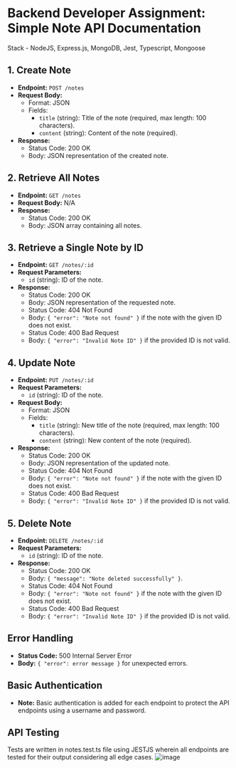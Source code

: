 # Backend Developer Assignment: Simple Note API Documentation

Stack - NodeJS, Express.js, MongoDB, Jest, Typescript, Mongoose

## 1. Create Note

- **Endpoint:** `POST /notes`
- **Request Body:**
  - Format: JSON
  - Fields:
    - `title` (string): Title of the note (required, max length: 100 characters).
    - `content` (string): Content of the note (required).
- **Response:**
  - Status Code: 200 OK
  - Body: JSON representation of the created note.

## 2. Retrieve All Notes

- **Endpoint:** `GET /notes`
- **Request Body:** N/A
- **Response:**
  - Status Code: 200 OK
  - Body: JSON array containing all notes.

## 3. Retrieve a Single Note by ID

- **Endpoint:** `GET /notes/:id`
- **Request Parameters:**
  - `id` (string): ID of the note.
- **Response:**
  - Status Code: 200 OK
  - Body: JSON representation of the requested note.
  - Status Code: 404 Not Found
  - Body: `{ "error": "Note not found" }` if the note with the given ID does not exist.
  - Status Code: 400 Bad Request
  - Body: `{ "error": "Invalid Note ID" }` if the provided ID is not valid.

## 4. Update Note

- **Endpoint:** `PUT /notes/:id`
- **Request Parameters:**
  - `id` (string): ID of the note.
- **Request Body:**
  - Format: JSON
  - Fields:
    - `title` (string): New title of the note (required, max length: 100 characters).
    - `content` (string): New content of the note (required).
- **Response:**
  - Status Code: 200 OK
  - Body: JSON representation of the updated note.
  - Status Code: 404 Not Found
  - Body: `{ "error": "Note not found" }` if the note with the given ID does not exist.
  - Status Code: 400 Bad Request
  - Body: `{ "error": "Invalid Note ID" }` if the provided ID is not valid.

## 5. Delete Note

- **Endpoint:** `DELETE /notes/:id`
- **Request Parameters:**
  - `id` (string): ID of the note.
- **Response:**
  - Status Code: 200 OK
  - Body: `{ "message": "Note deleted successfully" }`.
  - Status Code: 404 Not Found
  - Body: `{ "error": "Note not found" }` if the note with the given ID does not exist.
  - Status Code: 400 Bad Request
  - Body: `{ "error": "Invalid Note ID" }` if the provided ID is not valid.

## Error Handling

- **Status Code:** 500 Internal Server Error
- **Body:** `{ "error": error message }` for unexpected errors.

## Basic Authentication

- **Note:** Basic authentication is added for each endpoint to protect the API endpoints using a username and password.

## API Testing

Tests are written in notes.test.ts file using JESTJS wherein all endpoints are tested for their output considering all edge cases.
![image](https://github.com/geeqib23/-Simple-Note-Taking-API/assets/59912182/5611a6f7-2a45-461b-8831-cb76f20ca2ec)





